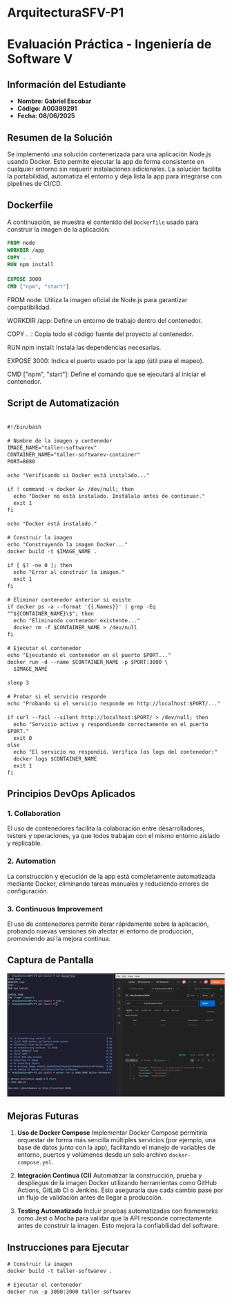 # ArquitecturaSFV-P1

# Evaluación Práctica - Ingeniería de Software V

## Información del Estudiante
- **Nombre: Gabriel Escobar**
- **Código: A00399291**
- **Fecha: 08/06/2025**

## Resumen de la Solución

Se implementó una solución contenerizada para una aplicación Node.js usando Docker. Esto permite ejecutar la app de forma consistente en cualquier entorno sin requerir instalaciones adicionales. La solución facilita la portabilidad, automatiza el entorno y deja lista la app para integrarse con pipelines de CI/CD.

## Dockerfile

A continuación, se muestra el contenido del `Dockerfile` usado para construir la imagen de la aplicación:

```dockerfile
FROM node
WORKDIR /app
COPY . .
RUN npm install

EXPOSE 3000
CMD ["npm", "start"]
```

FROM node: Utiliza la imagen oficial de Node.js para garantizar compatibilidad.

WORKDIR /app: Define un entorno de trabajo dentro del contenedor.

COPY . .: Copia todo el código fuente del proyecto al contenedor.

RUN npm install: Instala las dependencias necesarias.

EXPOSE 3000: Indica el puerto usado por la app (útil para el mapeo).

CMD ["npm", "start"]: Define el comando que se ejecutará al iniciar el contenedor.

## Script de Automatización
```

#!/bin/bash

# Nombre de la imagen y contenedor
IMAGE_NAME="taller-softwarev"
CONTAINER_NAME="taller-softwarev-container"
PORT=8080

echo "Verificando si Docker está instalado..."

if ! command -v docker &> /dev/null; then
  echo "Docker no está instalado. Instálalo antes de continuar."
  exit 1
fi

echo "Docker está instalado."

# Construir la imagen
echo "Construyendo la imagen Docker..."
docker build -t $IMAGE_NAME .

if [ $? -ne 0 ]; then
  echo "Error al construir la imagen."
  exit 1
fi

# Eliminar contenedor anterior si existe
if docker ps -a --format '{{.Names}}' | grep -Eq "^${CONTAINER_NAME}\$"; then
  echo "Eliminando contenedor existente..."
  docker rm -f $CONTAINER_NAME > /dev/null
fi

# Ejecutar el contenedor
echo "Ejecutando el contenedor en el puerto $PORT..."
docker run -d --name $CONTAINER_NAME -p $PORT:3000 \
  $IMAGE_NAME

sleep 3

# Probar si el servicio responde
echo "Probando si el servicio responde en http://localhost:$PORT/..."

if curl --fail --silent http://localhost:$PORT/ > /dev/null; then
  echo "Servicio activo y respondiendo correctamente en el puerto $PORT."
  exit 0
else
  echo "El servicio no respondió. Verifica los logs del contenedor:"
  docker logs $CONTAINER_NAME
  exit 1
fi

```


## Principios DevOps Aplicados
###  1. Collaboration
El uso de contenedores facilita la colaboración entre desarrolladores, testers y operaciones, ya que todos trabajan con el mismo entorno aislado y replicable.

###  2. Automation
La construcción y ejecución de la app está completamente automatizada mediante Docker, eliminando tareas manuales y reduciendo errores de configuración.

###  3. Continuous Improvement
El uso de contenedores permite iterar rápidamente sobre la aplicación, probando nuevas versiones sin afectar el entorno de producción, promoviendo así la mejora continua.
## Captura de Pantalla
![alt text](image.png)

## Mejoras Futuras
1. **Uso de Docker Compose**
   Implementar Docker Compose permitiría orquestar de forma más sencilla múltiples servicios (por ejemplo, una base de datos junto con la app), facilitando el manejo de variables de entorno, puertos y volúmenes desde un solo archivo `docker-compose.yml`.

2. **Integración Continua (CI)**
   Automatizar la construcción, prueba y despliegue de la imagen Docker utilizando herramientas como GitHub Actions, GitLab CI o Jenkins. Esto aseguraría que cada cambio pase por un flujo de validación antes de llegar a producción.

3. **Testing Automatizado**
   Incluir pruebas automatizadas con frameworks como Jest o Mocha para validar que la API responde correctamente antes de construir la imagen. Esto mejora la confiabilidad del software.

## Instrucciones para Ejecutar
```
# Construir la imagen
docker build -t taller-softwarev .

# Ejecutar el contenedor
docker run -p 3000:3000 taller-softwarev

```
